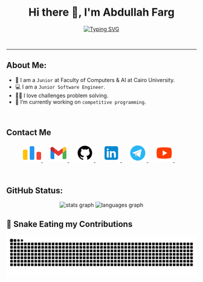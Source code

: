 <!-- My Name -->
<h1 align="center">Hi there 👋, I'm Abdullah Farg</h1>

<!-- Typing -->
<p  align="center" >
<a href="https://git.io/typing-svg"><img src="https://readme-typing-svg.demolab.com?font=Fira+Code&pause=1000&color=FF0025&center=true&vCenter=true&random=false&width=435&lines=Backend+Developer;Competitive+Programmer;ECPC+Finalist" alt="Typing SVG" /></a>
</p>
<br>
<hr>

<!-- About Me -->
## About Me:
- 🏫 I am a `Junior` at Faculty of Computers & AI at Cairo University.
- 💻 I am a `Junior Software Engineer`.
- 👨‍💻 I love challenges problem solving.
- 🔭 I’m currently working on `competitive programming`.   
<br>

<!-- Contact Me -->
## Contact Me
<p align="center">
    <a href="https://codeforces.com/profile/AbdullahFarg" target="_blank">
		<img src="./images/codeforces.png" alt="Codeforces"/>
	</a>
    &emsp;
	<a href="mailto:3bdullahFarg@gmail.com" target="_blank">
		<img src="./images/gmail.png" alt="Gmail"/>
	</a>
	&emsp;
	<a href="https://github.com/AbdullahFarg" target="_blank">
		<img src="./images/github.png" alt="Github"/>
	</a>
	&emsp;
	<a href="https://www.linkedin.com/in/abdullah-farg-8a532827b/" target="_blank">
		<img src="./images/linkedin.png" alt="Linkedin"/>
	</a>
	&emsp;
	<a href="https://t.me/AbdullahFarg23" target="_blank">
		<img src="./images/telegram.png" alt="Telegram"/>
	</a>
	&emsp;
	<!-- <a href="https://twitter.com/Adham_3llam" target="_blank">
		<img src="./images/twitter.png" alt="Twitter"/>
	</a>
	&emsp; -->
	<a href="https://www.youtube.com/@kiloeducation360" target="_blank">
		<img src="./images/youtube.png" alt="Youtube"/>
	</a>
	&emsp;
</p>
<br>

## GitHub Status:
<div align="center">
  <img src="https://github-readme-stats.vercel.app/api?username=AbdullahFarg&hide_title=false&hide_rank=false&show_icons=true&include_all_commits=true&count_private=true&disable_animations=false&theme=dracula&locale=en&hide_border=false&order=1" height="150" alt="stats graph"  />
  <img src="https://github-readme-stats.vercel.app/api/top-langs?username=AbdullahFarg&locale=en&hide_title=false&layout=compact&card_width=320&langs_count=5&theme=dracula&hide_border=false&order=2" height="150" alt="languages graph"  />
</div>




## 🐍 Snake Eating my Contributions
 <img src="https://raw.githubusercontent.com/AbdullahFarg/AbdullahFarg/output/snake.svg" alt="Snake animation" />

